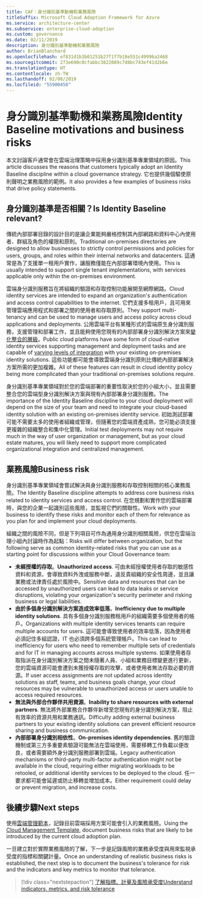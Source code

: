 ```yaml
---
title: CAF：身分識別基準動機和業務風險
titleSuffix: Microsoft Cloud Adoption Framework for Azure
ms.service: architecture-center
ms.subservice: enterprise-cloud-adoption
ms.custom: governance
ms.date: 02/11/2019
description: 身分識別基準動機和業務風險
author: BrianBlanchard
ms.openlocfilehash: ef831d1b3b01251b27f1f7b18e551c49996a2468
ms.sourcegitcommit: 273e690c0cfabbc3822089c7d8bc743ef41d2b6e
ms.translationtype: HT
ms.contentlocale: zh-TW
ms.lasthandoff: 02/08/2019
ms.locfileid: "55900458"
---
```

# <a name="identity-baseline-motivations-and-business-risks"></a><span data-ttu-id="05152-103">身分識別基準動機和業務風險</span><span class="sxs-lookup"><span data-stu-id="05152-103">Identity Baseline motivations and business risks</span></span>

<span data-ttu-id="05152-104">本文討論客戶通常會在雲端治理策略中採用身分識別基準專業領域的原因。</span><span class="sxs-lookup"><span data-stu-id="05152-104">This article discusses the reasons that customers typically adopt an Identity Baseline discipline within a cloud governance strategy.</span></span> <span data-ttu-id="05152-105">它也提供幾個驅使原則聲明之業務風險的範例。</span><span class="sxs-lookup"><span data-stu-id="05152-105">It also provides a few examples of business risks that drive policy statements.</span></span>

<!-- markdownlint-disable MD026 -->

## <a name="is-identity-baseline-relevant"></a><span data-ttu-id="05152-106">身分識別基準是否相關？</span><span class="sxs-lookup"><span data-stu-id="05152-106">Is Identity Baseline relevant?</span></span>

<span data-ttu-id="05152-107">傳統內部部署目錄的設計目的是讓企業能夠嚴格控制其內部網路和資料中心內使用者、群組及角色的權限和原則。</span><span class="sxs-lookup"><span data-stu-id="05152-107">Traditional on-premises directories are designed to allow businesses to strictly control permissions and policies for users, groups, and roles within their internal networks and datacenters.</span></span> <span data-ttu-id="05152-108">這通常是為了支援單一租用戶實作，讓服務僅能在內部部署環境內使用。</span><span class="sxs-lookup"><span data-stu-id="05152-108">This is usually intended to support single tenant implementations, with services applicable only within the on-premises environment.</span></span>

<span data-ttu-id="05152-109">雲端身分識別服務旨在將組織的驗證和存取控制功能展開至網際網路。</span><span class="sxs-lookup"><span data-stu-id="05152-109">Cloud identity services are intended to expand an organization's authentication and access control capabilities to the internet.</span></span> <span data-ttu-id="05152-110">它們支援多租用戶，且可用來管理雲端應用程式和部署之間的使用者和存取原則。</span><span class="sxs-lookup"><span data-stu-id="05152-110">They support multi-tenancy and can be used to manage users and access policy across cloud applications and deployments.</span></span> <span data-ttu-id="05152-111">公用雲端平台有某種形式的雲端原生身分識別服務，支援管理和部署工作，並且能夠使用您現有的內部部署身分識別解決方案來[變化整合的層級](../../decision-guides/identity/overview.md)。</span><span class="sxs-lookup"><span data-stu-id="05152-111">Public cloud platforms have some form of cloud-native identity services supporting management and deployment tasks and are capable of [varying levels of integration](../../decision-guides/identity/overview.md) with your existing on-premises identity solutions.</span></span> <span data-ttu-id="05152-112">這些功能都可能會導致雲端身分識別原則比傳統內部部署解決方案所需的更加複雜。</span><span class="sxs-lookup"><span data-stu-id="05152-112">All of these features can result in cloud identity policy being more complicated than your traditional on-premises solutions require.</span></span>

<span data-ttu-id="05152-113">身分識別基準專業領域對於您的雲端部署的重要性取決於您的小組大小，並且需要整合您的雲端型身分識別解決方案與現有內部部署身分識別服務。</span><span class="sxs-lookup"><span data-stu-id="05152-113">The importance of the Identity Baseline discipline to your cloud deployment will depend on the size of your team and need to integrate your cloud-based identity solution with an existing on-premises identity service.</span></span> <span data-ttu-id="05152-114">初始測試部署可能不需要太多的使用者組織或管理，但隨著您的雲端資產成熟，您可能必須支援更複雜的組織整合和集中化管理。</span><span class="sxs-lookup"><span data-stu-id="05152-114">Initial test deployments may not require much in the way of user organization or management, but as your cloud estate matures, you will likely need to support more complicated organizational integration and centralized management.</span></span>

## <a name="business-risk"></a><span data-ttu-id="05152-115">業務風險</span><span class="sxs-lookup"><span data-stu-id="05152-115">Business risk</span></span>

<span data-ttu-id="05152-116">身分識別基準專業領域會嘗試解決與身分識別服務和存取控制相關的核心業務風險。</span><span class="sxs-lookup"><span data-stu-id="05152-116">The Identity Baseline discipline attempts to address core business risks related to identity services and access control.</span></span> <span data-ttu-id="05152-117">在您規劃和實作您的雲端部署時，與您的企業一起識別這些風險，並監視它們的關聯性。</span><span class="sxs-lookup"><span data-stu-id="05152-117">Work with your business to identify these risks and monitor each of them for relevance as you plan for and implement your cloud deployments.</span></span>

<span data-ttu-id="05152-118">組織之間的風險不同，但是下列項目可作為通用身分識別相關風險，供您在雲端治理小組內討論時作為起點：</span><span class="sxs-lookup"><span data-stu-id="05152-118">Risks will differ between organization, but the following serve as common identity-related risks that you can use as a starting point for discussions within your Cloud Governance team:</span></span>

- <span data-ttu-id="05152-119">**未經授權的存取**。</span><span class="sxs-lookup"><span data-stu-id="05152-119">**Unauthorized access**.</span></span> <span data-ttu-id="05152-120">可由未經授權使用者存取的敏感性資料和資源，會導致資料外洩或服務中斷，違反貴組織的安全性周邊，並且讓業務或法律責任處於風險中。</span><span class="sxs-lookup"><span data-stu-id="05152-120">Sensitive data and resources that can be accessed by unauthorized users can lead to data leaks or service disruptions, violating your organization's security perimeter and risking business or legal liabilities.</span></span>
- <span data-ttu-id="05152-121">**由於多個身分識別解決方案造成效率低落**。</span><span class="sxs-lookup"><span data-stu-id="05152-121">**Inefficiency due to multiple identity solutions**.</span></span> <span data-ttu-id="05152-122">具有多個身分識別服務租用戶的組織需要多個使用者的帳戶。</span><span class="sxs-lookup"><span data-stu-id="05152-122">Organizations with multiple identity services tenants can require multiple accounts for users.</span></span> <span data-ttu-id="05152-123">這可能會導致使用者的效率低落，因為使用者必須記住多組認證，IT 也必須跨多個系統管理帳戶。</span><span class="sxs-lookup"><span data-stu-id="05152-123">This can lead to inefficiency for users who need to remember multiple sets of credentials and for IT in managing accounts across multiple systems.</span></span> <span data-ttu-id="05152-124">如果使用者存取指派在身分識別解決方案之間未隨著人員、小組和業務目標變更進行更新，您的雲端資源可能會遭到未獲授權存取的攻擊，或者使用者無法存取必要的資源。</span><span class="sxs-lookup"><span data-stu-id="05152-124">If user access assignments are not updated across identity solutions as staff, teams, and business goals change, your cloud resources may be vulnerable to unauthorized access or users unable to access required resources.</span></span>
- <span data-ttu-id="05152-125">**無法與外部合作夥伴共用資源**。</span><span class="sxs-lookup"><span data-stu-id="05152-125">**Inability to share resources with external partners**.</span></span> <span data-ttu-id="05152-126">無法將外部業務合作夥伴新增至您現有的身分識別解決方案，阻止有效率的資源共用和業務通訊。</span><span class="sxs-lookup"><span data-stu-id="05152-126">Difficulty adding external business partners to your existing identity solutions can prevent efficient resource sharing and business communication.</span></span>
- <span data-ttu-id="05152-127">**內部部署身分識別相依性**。</span><span class="sxs-lookup"><span data-stu-id="05152-127">**On-premises identity dependencies**.</span></span> <span data-ttu-id="05152-128">舊的驗證機制或第三方多重要素驗證可能無法在雲端使用，需要移轉工作負載以便改良，或者需要額外身分識別服務部署到雲端。</span><span class="sxs-lookup"><span data-stu-id="05152-128">Legacy authentication mechanisms or third-party multi-factor authentication might not be available in the cloud, requiring either migrating workloads to be retooled, or additional identity services to be deployed to the cloud.</span></span> <span data-ttu-id="05152-129">任一要求都可能會延遲或防止移轉並增加成本。</span><span class="sxs-lookup"><span data-stu-id="05152-129">Either requirement could delay or prevent migration, and increase costs.</span></span>

## <a name="next-steps"></a><span data-ttu-id="05152-130">後續步驟</span><span class="sxs-lookup"><span data-stu-id="05152-130">Next steps</span></span>

<span data-ttu-id="05152-131">使用[雲端管理範本](./template.md)，記錄目前雲端採用方案可能會引入的業務風險。</span><span class="sxs-lookup"><span data-stu-id="05152-131">Using the [Cloud Management Template](./template.md), document business risks that are likely to be introduced by the current cloud adoption plan.</span></span>

<span data-ttu-id="05152-132">一旦建立對於實際業務風險的了解，下一步是記錄風險的業務承受度與用來監視承受度的指標和關鍵計量。</span><span class="sxs-lookup"><span data-stu-id="05152-132">Once an understanding of realistic business risks is established, the next step is to document the business's tolerance for risk and the indicators and key metrics to monitor that tolerance.</span></span>

> [!div class="nextstepaction"]
> [<span data-ttu-id="05152-133">了解指標、計量及風險承受度</span><span class="sxs-lookup"><span data-stu-id="05152-133">Understand indicators, metrics, and risk tolerance</span></span>](./metrics-tolerance.md)